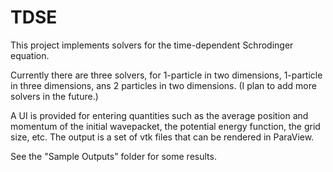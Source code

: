 # TDSE

This project implements solvers for the time-dependent Schrodinger equation. 

Currently there are three solvers, for 1-particle in two dimensions, 1-particle in three dimensions,
ans 2 particles in two dimensions. (I plan to add more solvers in the future.)

A UI is provided for entering quantities such as the average position and momentum of the initial wavepacket, the 
potential energy function, the grid size, etc. The output is a set of vtk files that can be rendered in ParaView.

See the "Sample Outputs" folder for some results.
